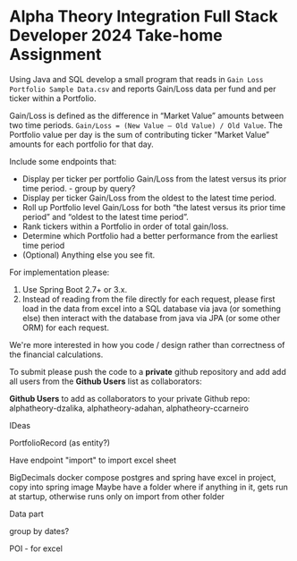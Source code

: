 # Alpha Theory Integration Full Stack Developer 2024 Take-home Assignment

Using Java and SQL develop a small program that reads in `Gain Loss Portfolio Sample Data.csv` and reports Gain/Loss data per fund and per ticker within a Portfolio. 

Gain/Loss is defined as the difference in “Market Value” amounts between two time periods. `Gain/Loss = (New Value – Old Value) / Old Value`. The Portfolio value per day is the sum of contributing ticker “Market Value” amounts for each portfolio for that day.

Include some endpoints that:
- Display per ticker per portfolio Gain/Loss from the latest versus its prior time period. - group by query? 
- Display per ticker Gain/Loss from the oldest to the latest time period.
- Roll up Portfolio level Gain/Loss for both “the latest versus its prior time period” and “oldest to the latest time period”.
- Rank tickers within a Portfolio in order of total gain/loss.
- Determine which Portfolio had a better performance from the earliest time period
- (Optional) Anything else you see fit.

For implementation please:

1. Use Spring Boot 2.7+ or 3.x.
2. Instead of reading from the file directly for each request, please first load in the data from excel into a SQL database via java (or something else) then interact with the database from java via JPA (or some other ORM) for each request.

We're more interested in how you code / design rather than correctness of the financial calculations.

To submit please push the code to a **private** github repository and add add all users from the **Github Users** list as collaborators:

**Github Users** to add as collaborators to your private Github repo: alphatheory-dzalika, alphatheory-adahan, alphatheory-ccarneiro


IDeas

PortfolioRecord (as entity?)

Have endpoint "import" to import excel sheet

BigDecimals
docker compose
postgres and spring 
have excel in project, copy into spring image
Maybe have a folder where if anything in it, gets run at startup, otherwise runs only on import from other folder

Data part

group by dates? 

POI - for excel

